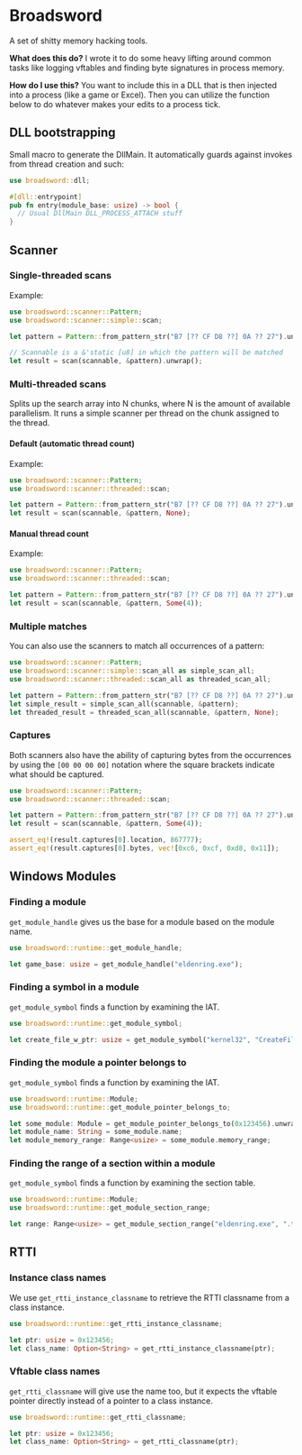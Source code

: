 # Broadsword
A set of shitty memory hacking tools.

**What does this do?**
I wrote it to do some heavy lifting around common tasks like logging vftables and finding
byte signatures in process memory.


**How do I use this?**
You want to include this in a DLL that is then injected into a process (like a game or Excel). Then you can
utilize the function below to do whatever makes your edits to a process tick.

## DLL bootstrapping
Small macro to generate the DllMain. It automatically guards against invokes from thread creation and such:
```rust
use broadsword::dll;

#[dll::entrypoint]
pub fn entry(module_base: usize) -> bool {
  // Usual DllMain DLL_PROCESS_ATTACH stuff
}
```

## Scanner
### Single-threaded scans
Example:
```rust
use broadsword::scanner::Pattern;
use broadsword::scanner::simple::scan;

let pattern = Pattern::from_pattern_str("B7 [?? CF D8 ??] 0A ?? 27").unwrap();

// Scannable is a &'static [u8] in which the pattern will be matched
let result = scan(scannable, &pattern).unwrap();
```

### Multi-threaded scans
Splits up the search array into N chunks, where N is the amount of available parallelism. It runs a simple scanner
per thread on the chunk assigned to the thread.

#### Default (automatic thread count)
Example:

```rust
use broadsword::scanner::Pattern;
use broadsword::scanner::threaded::scan;

let pattern = Pattern::from_pattern_str("B7 [?? CF D8 ??] 0A ?? 27").unwrap();
let result = scan(scannable, &pattern, None);
```

#### Manual thread count
Example:
```rust
use broadsword::scanner::Pattern;
use broadsword::scanner::threaded::scan;

let pattern = Pattern::from_pattern_str("B7 [?? CF D8 ??] 0A ?? 27").unwrap();
let result = scan(scannable, &pattern, Some(4));
```

### Multiple matches
You can also use the scanners to match all occurrences of a pattern:

```rust
use broadsword::scanner::Pattern;
use broadsword::scanner::simple::scan_all as simple_scan_all;
use broadsword::scanner::threaded::scan_all as threaded_scan_all;

let pattern = Pattern::from_pattern_str("B7 [?? CF D8 ??] 0A ?? 27").unwrap();
let simple_result = simple_scan_all(scannable, &pattern);
let threaded_result = threaded_scan_all(scannable, &pattern, None);
```

### Captures
Both scanners also have the ability of capturing bytes from the occurrences by using the `[00 00 00 00]` notation where 
the square brackets indicate what should be captured.

```rust
use broadsword::scanner::Pattern;
use broadsword::scanner::threaded::scan;

let pattern = Pattern::from_pattern_str("B7 [?? CF D8 ??] 0A ?? 27").unwrap();
let result = scan(scannable, &pattern, Some(4));

assert_eq!(result.captures[0].location, 867777);
assert_eq!(result.captures[0].bytes, vec![0xc6, 0xcf, 0xd8, 0x11]);
```

## Windows Modules

### Finding a module
`get_module_handle` gives us the base for a module based on the module name.
```rust
use broadsword::runtime::get_module_handle;

let game_base: usize = get_module_handle("eldenring.exe");
```

### Finding a symbol in a module
`get_module_symbol` finds a function by examining the IAT.
```rust
use broadsword::runtime::get_module_symbol;

let create_file_w_ptr: usize = get_module_symbol("kernel32", "CreateFileW");
```

### Finding the module a pointer belongs to
`get_module_symbol` finds a function by examining the IAT.
```rust
use broadsword::runtime::Module;
use broadsword::runtime::get_module_pointer_belongs_to;

let some_module: Module = get_module_pointer_belongs_to(0x123456).unwrap();
let module_name: String = some_module.name;
let module_memory_range: Range<usize> = some_module.memory_range;
```

### Finding the range of a section within a module
`get_module_symbol` finds a function by examining the section table.
```rust
use broadsword::runtime::Module;
use broadsword::runtime::get_module_section_range;

let range: Range<usize> = get_module_section_range("eldenring.exe", ".text").unwrap();
```

## RTTI

### Instance class names
We use `get_rtti_instance_classname` to retrieve the RTTI classname from a class instance.
```rust
use broadsword::runtime::get_rtti_instance_classname;

let ptr: usize = 0x123456;
let class_name: Option<String> = get_rtti_instance_classname(ptr);
```

### Vftable class names
`get_rtti_classname` will give use the name too, but it expects the vftable pointer directly
instead of a pointer to a class instance.
```rust
use broadsword::runtime::get_rtti_classname;

let ptr: usize = 0x123456;
let class_name: Option<String> = get_rtti_classname(ptr);
```
